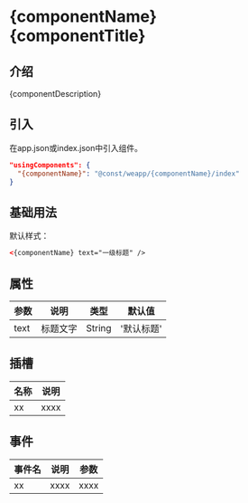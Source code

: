 # {componentName} {componentTitle}

## 介绍

{componentDescription}

## 引入

在app.json或index.json中引入组件。

``` json
"usingComponents": {
  "{componentName}": "@const/weapp/{componentName}/index"
}
```

## 基础用法

默认样式：

``` html
<{componentName} text="一级标题" />
```

## 属性

| 参数            | 说明          | 类型          | 默认值         |
| -------------- | ------------- | ------------ | ------------- |
| text           | 标题文字       | String       |  '默认标题'  |

## 插槽

| 名称            | 说明          |
| -------------- | ------------- |
| xx | xxxx |

## 事件

| 事件名            | 说明          | 参数          |
| --------------   | ------------- | ------------ |
| xx               | xxxx         | xxxx          |
